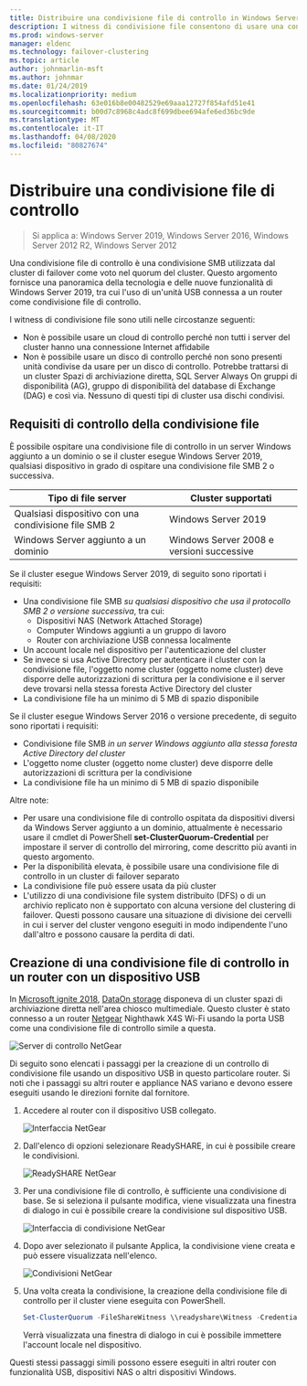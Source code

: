 ```yaml
---
title: Distribuire una condivisione file di controllo in Windows Server 2019
description: I witness di condivisione file consentono di usare una condivisione file per votare il quorum del cluster. Questo argomento descrive i witness di condivisione file e le nuove funzionalità, tra cui l'uso di un'unità USB connessa a un router come condivisione file di controllo.
ms.prod: windows-server
manager: eldenc
ms.technology: failover-clustering
ms.topic: article
author: johnmarlin-msft
ms.author: johnmar
ms.date: 01/24/2019
ms.localizationpriority: medium
ms.openlocfilehash: 63e016b8e00482529e69aaa12727f854afd51e41
ms.sourcegitcommit: b00d7c8968c4adc8f699dbee694afe6ed36bc9de
ms.translationtype: MT
ms.contentlocale: it-IT
ms.lasthandoff: 04/08/2020
ms.locfileid: "80827674"
---
```

# <a name="deploy-a-file-share-witness"></a>Distribuire una condivisione file di controllo

> Si applica a: Windows Server 2019, Windows Server 2016, Windows Server 2012 R2, Windows Server 2012

Una condivisione file di controllo è una condivisione SMB utilizzata dal cluster di failover come voto nel quorum del cluster. Questo argomento fornisce una panoramica della tecnologia e delle nuove funzionalità di Windows Server 2019, tra cui l'uso di un'unità USB connessa a un router come condivisione file di controllo.

I witness di condivisione file sono utili nelle circostanze seguenti:  

- Non è possibile usare un cloud di controllo perché non tutti i server del cluster hanno una connessione Internet affidabile
- Non è possibile usare un disco di controllo perché non sono presenti unità condivise da usare per un disco di controllo. Potrebbe trattarsi di un cluster Spazi di archiviazione diretta, SQL Server Always On gruppi di disponibilità (AG), gruppo di disponibilità del database di Exchange (DAG) e così via.  Nessuno di questi tipi di cluster usa dischi condivisi.

## <a name="file-share-witness-requirements"></a>Requisiti di controllo della condivisione file

È possibile ospitare una condivisione file di controllo in un server Windows aggiunto a un dominio o se il cluster esegue Windows Server 2019, qualsiasi dispositivo in grado di ospitare una condivisione file SMB 2 o successiva.

|Tipo di file server                 | Cluster supportati |
|---------------------------------|--------------------|
|Qualsiasi dispositivo con una condivisione file SMB 2 | Windows Server 2019|
|Windows Server aggiunto a un dominio     | Windows Server 2008 e versioni successive|

Se il cluster esegue Windows Server 2019, di seguito sono riportati i requisiti:

- Una condivisione file SMB *su qualsiasi dispositivo che usa il protocollo SMB 2 o versione successiva*, tra cui:
    - Dispositivi NAS (Network Attached Storage)
    - Computer Windows aggiunti a un gruppo di lavoro
    - Router con archiviazione USB connessa localmente
- Un account locale nel dispositivo per l'autenticazione del cluster
- Se invece si usa Active Directory per autenticare il cluster con la condivisione file, l'oggetto nome cluster (oggetto nome cluster) deve disporre delle autorizzazioni di scrittura per la condivisione e il server deve trovarsi nella stessa foresta Active Directory del cluster
- La condivisione file ha un minimo di 5 MB di spazio disponibile

Se il cluster esegue Windows Server 2016 o versione precedente, di seguito sono riportati i requisiti:

- Condivisione file SMB *in un server Windows aggiunto alla stessa foresta Active Directory del cluster*
- L'oggetto nome cluster (oggetto nome cluster) deve disporre delle autorizzazioni di scrittura per la condivisione
- La condivisione file ha un minimo di 5 MB di spazio disponibile

Altre note:
- Per usare una condivisione file di controllo ospitata da dispositivi diversi da Windows Server aggiunto a un dominio, attualmente è necessario usare il cmdlet di PowerShell **set-ClusterQuorum-Credential** per impostare il server di controllo del mirroring, come descritto più avanti in questo argomento.
- Per la disponibilità elevata, è possibile usare una condivisione file di controllo in un cluster di failover separato
- La condivisione file può essere usata da più cluster
- L'utilizzo di una condivisione file system distribuito (DFS) o di un archivio replicato non è supportato con alcuna versione del clustering di failover.  Questi possono causare una situazione di divisione dei cervelli in cui i server del cluster vengono eseguiti in modo indipendente l'uno dall'altro e possono causare la perdita di dati.

## <a name="creating-a-file-share-witness-on-a-router-with-a-usb-device"></a>Creazione di una condivisione file di controllo in un router con un dispositivo USB

In [Microsoft ignite 2018](https://azure.microsoft.com/ignite/), [DataOn storage](http://www.dataonstorage.com/) disponeva di un cluster spazi di archiviazione diretta nell'area chiosco multimediale.  Questo cluster è stato connesso a un router [Netgear](https://www.netgear.com) Nighthawk X4S Wi-Fi usando la porta USB come una condivisione file di controllo simile a questa.

![Server di controllo NetGear](media/File-Share-Witness/FSW1.png)

Di seguito sono elencati i passaggi per la creazione di un controllo di condivisione file usando un dispositivo USB in questo particolare router.  Si noti che i passaggi su altri router e appliance NAS variano e devono essere eseguiti usando le direzioni fornite dal fornitore.


1. Accedere al router con il dispositivo USB collegato.

   ![Interfaccia NetGear](media/File-Share-Witness/FSW2.png)

2. Dall'elenco di opzioni selezionare ReadySHARE, in cui è possibile creare le condivisioni.

   ![ReadySHARE NetGear](media/File-Share-Witness/FSW3.png)

3. Per una condivisione file di controllo, è sufficiente una condivisione di base.  Se si seleziona il pulsante modifica, viene visualizzata una finestra di dialogo in cui è possibile creare la condivisione sul dispositivo USB.

   ![Interfaccia di condivisione NetGear](media/File-Share-Witness/FSW4.png)

4. Dopo aver selezionato il pulsante Applica, la condivisione viene creata e può essere visualizzata nell'elenco.

   ![Condivisioni NetGear](media/File-Share-Witness/FSW5.png)

5. Una volta creata la condivisione, la creazione della condivisione file di controllo per il cluster viene eseguita con PowerShell.

   ```PowerShell
   Set-ClusterQuorum -FileShareWitness \\readyshare\Witness -Credential (Get-Credential)
   ```

   Verrà visualizzata una finestra di dialogo in cui è possibile immettere l'account locale nel dispositivo.

Questi stessi passaggi simili possono essere eseguiti in altri router con funzionalità USB, dispositivi NAS o altri dispositivi Windows.
